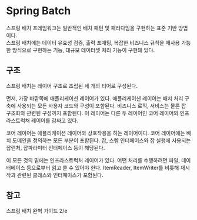 # Spring Batch
스프링 배치 프레임워크는 일반적인 배치 패턴 및 패러다임을 구현하는 표준 기반 방법이다.  
스프링 배치에는 데이터 유효성 검증, 출력 포매팅, 복잡한 비즈니스 규칙을 재사용 가능한 방식으로 구현하는 기능, 대규모 데이터셋 처리 기능이 구현돼 있다.  

## 구조
스프링 배치는 레이어 구조로 조립된 세 개의 티어로 구성된다.  

먼저, 가장 바깥쪽에 애플리케이션 레이어가 있다. 애플리케이션 레이어는 배치 처리 구축에 사용되는 모든 사용자 코드와 구성이 포함된다. 비즈니스 로직, 서비스는 물론 잡 구조화와 관련된 구성까지 포함된다. 이 레이어는 다른 두 레이어인 코어 레이어와 인프라스트럭쳐 레이어를 감싸고 있다.  

코어 레이어는 애플리케이션 레이어와 상호작용을 하는 레이어이다. 코어 레이어에는 배치 도메인을 정의하는 모든 부분이 포함된다. 잡, 스템 인터페이스와 잡 실행에 사용되는 잡런처, 잡파라미터 인터페이스 등이 해당된다.  

이 모든 것의 밑에는 인프라스트럭처 레이어가 있다. 어떤 처리를 수행하려면 파일, 데이터베이스 등으로부터 읽고 쓸 수 있어야 한다. ItemReader, ItemWriter를 비롯해 재시작과 관련된 클래스와 인터페이스가 포함된다.  

## 참고
스프링 배치 완벽 가이드 2/e  